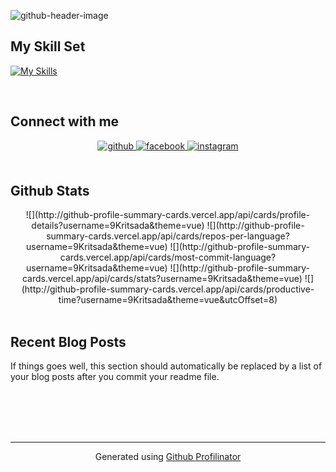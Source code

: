 ![github-header-image](https://user-images.githubusercontent.com/69795132/175813537-9153a9d9-598d-4c7c-951e-1b539e46d992.png)

## My Skill Set  
[![My Skills](https://skillicons.dev/icons?i=js,html,css,vscode,git)](https://skillicons.dev)


</td></tr></table>  

<br/>  


## Connect with me  
<div align="center">
<a href="https://github.com/9Kritsada" target="_blank">
<img src=https://img.shields.io/badge/github-%2324292e.svg?&style=for-the-badge&logo=github&logoColor=white alt=github style="margin-bottom: 5px;" />
</a>
<a href="https://www.facebook.com/Kritsada Wiriya" target="_blank">
<img src=https://img.shields.io/badge/facebook-%232E87FB.svg?&style=for-the-badge&logo=facebook&logoColor=white alt=facebook style="margin-bottom: 5px;" />
</a>
<a href="https://instagram.com/9Kritsada" target="_blank">
<img src=https://img.shields.io/badge/instagram-%23000000.svg?&style=for-the-badge&logo=instagram&logoColor=white alt=instagram style="margin-bottom: 5px;" />
</a>  
</div>  
  

<br/>  


## Github Stats  
<div align="center">
  ![](http://github-profile-summary-cards.vercel.app/api/cards/profile-details?username=9Kritsada&theme=vue)
  ![](http://github-profile-summary-cards.vercel.app/api/cards/repos-per-language?username=9Kritsada&theme=vue)
  ![](http://github-profile-summary-cards.vercel.app/api/cards/most-commit-language?username=9Kritsada&theme=vue)
  ![](http://github-profile-summary-cards.vercel.app/api/cards/stats?username=9Kritsada&theme=vue)
  ![](http://github-profile-summary-cards.vercel.app/api/cards/productive-time?username=9Kritsada&theme=vue&utcOffset=8)
</div>  

<br/>  


## Recent Blog Posts  
<!-- BLOG-POST-LIST:START -->  
If things goes well, this section should automatically be replaced by a list of your blog posts after you commit your readme file. 
<!-- BLOG-POST-LIST:END -->  

<br/>  

  

<br/>  

  

<br/>  


<br />

----
<div align="center">Generated using <a href="https://profilinator.rishav.dev/" target="_blank">Github Profilinator</a></div>


<!-- <a href="https://github.com/anuraghazra/github-readme-stats"><img align="center" src="https://github-readme-stats.vercel.app/api?username=9Kritsada&show_icons=true&include_all_commits=true&theme=buefy&hide_border=true" alt="Anurag's github stats" /></a><a href="https://github.com/anuraghazra/github-readme-stats"><img align="center" src="https://github-readme-stats.vercel.app/api/top-langs/?username=9Kritsada&theme=buefy&hide_border=true&layout=compact" /></a> -->

<!-- [![GitHub WidgetBox](https://github-widgetbox.vercel.app/api/profile?username=9Kritsada&data=followers,repositories,stars,commits)](https://github.com/Jurredr/github-widgetbox) -->

